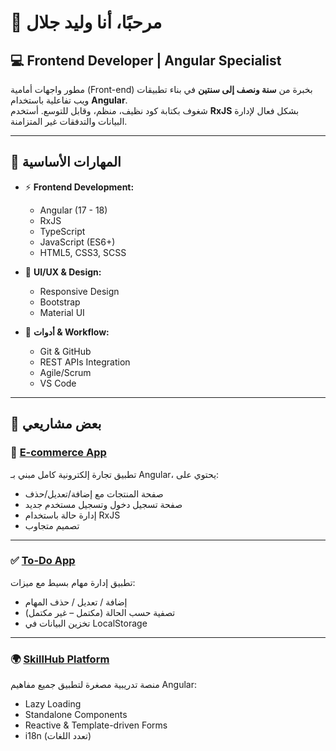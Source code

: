 # 👋 مرحبًا، أنا وليد جلال  

## 💻 Frontend Developer | Angular Specialist  

مطور واجهات أمامية (Front-end) بخبرة من **سنة ونصف إلى سنتين** في بناء تطبيقات ويب تفاعلية باستخدام **Angular**.  
شغوف بكتابة كود نظيف، منظم، وقابل للتوسع. أستخدم **RxJS** بشكل فعال لإدارة البيانات والتدفقات غير المتزامنة.  

---

## 🚀 المهارات الأساسية  

- ⚡ **Frontend Development:**  
  - Angular (17 - 18)  
  - RxJS  
  - TypeScript  
  - JavaScript (ES6+)  
  - HTML5, CSS3, SCSS  

- 🎨 **UI/UX & Design:**  
  - Responsive Design  
  - Bootstrap
  - Material UI  

- 🔧 **أدوات & Workflow:**  
  - Git & GitHub  
  - REST APIs Integration  
  - Agile/Scrum  
  - VS Code  

---

## 📂 بعض مشاريعي  

### 🛒 [E-commerce App](#)  
تطبيق تجارة إلكترونية كامل مبني بـ Angular، يحتوي على:  
- صفحة المنتجات مع إضافة/تعديل/حذف  
- صفحة تسجيل دخول وتسجيل مستخدم جديد  
- إدارة حالة باستخدام RxJS  
- تصميم متجاوب  

---

### ✅ [To-Do App](#)  
تطبيق إدارة مهام بسيط مع ميزات:  
- إضافة / تعديل / حذف المهام  
- تصفية حسب الحالة (مكتمل – غير مكتمل)  
- تخزين البيانات في LocalStorage  

---

### 🌍 [SkillHub Platform](#)  
منصة تدريبية مصغرة لتطبيق جميع مفاهيم Angular:  
- Lazy Loading  
- Standalone Components  
- Reactive & Template-driven Forms  
- i18n (تعدد اللغات) 
